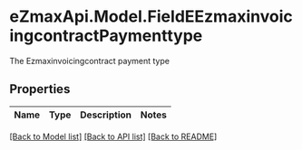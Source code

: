 # eZmaxApi.Model.FieldEEzmaxinvoicingcontractPaymenttype
The Ezmaxinvoicingcontract payment type

## Properties

Name | Type | Description | Notes
------------ | ------------- | ------------- | -------------

[[Back to Model list]](../README.md#documentation-for-models) [[Back to API list]](../README.md#documentation-for-api-endpoints) [[Back to README]](../README.md)

